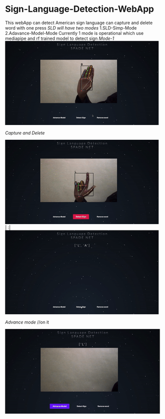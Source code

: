 # Sign-Language-Detection-WebApp
This webApp can detect American sign language can capture and delete word with one press
*SLD will have two modes*
1.SLD-Simp-Mode
2.Adavance-Model-Mode
Currently 1 mode is operational which use mediapipe and rf trained model to detect sign
*Mode-1*
<img src="sld_media/test_res.gif" width="500">

*Capture and Delete*

 <img src="sld_media/cap.gif" width="500"> | :| <img src="sld_media/del.gif" width="500">
 
 *Advance mode* //on it  
 
 <img src="sld_media/adv.gif" width="700">


